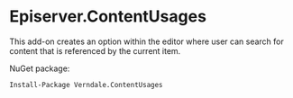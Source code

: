 # Episerver.ContentUsages
This add-on creates an option within the editor where user can search for content that is referenced by the current item.

NuGet package:
```
Install-Package Verndale.ContentUsages
```
